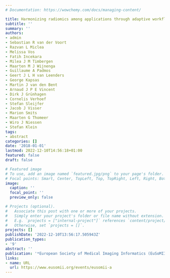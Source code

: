 ```yaml
---
# Documentation: https://wowchemy.com/docs/managing-content/

title: Harmonizing radiomics among applications through adaptive workflow optimization
subtitle: ''
summary: ''
authors:
- admin
- Sebastian R van der Voort
- Razvan L Miclea
- Melissa Vos
- Fatih Incekara
- Milea J M Timbergen
- Maarten M J Wijnenga
- Guillaume A Padmos
- Geert J L H van Leenders
- George Kapsas
- Martin J van den Bent
- Arnaud J P E Vincent
- Dirk J Grünhagen
- Cornelis Verhoef
- Stefan Sleijfer
- Jacob J Visser
- Marion Smits
- Maarten G Thomeer
- Wiro J Niessen
- Stefan Klein
tags:
- abstract
categories: []
date: '2018-01-01'
lastmod: 2022-12-10T14:56:18+01:00
featured: false
draft: false

# Featured image
# To use, add an image named `featured.jpg/png` to your page's folder.
# Focal points: Smart, Center, TopLeft, Top, TopRight, Left, Right, BottomLeft, Bottom, BottomRight.
image:
  caption: ''
  focal_point: ''
  preview_only: false

# Projects (optional).
#   Associate this post with one or more of your projects.
#   Simply enter your project's folder or file name without extension.
#   E.g. `projects = ["internal-project"]` references `content/project/deep-learning/index.md`.
#   Otherwise, set `projects = []`.
projects: []
publishDate: '2022-12-10T13:56:17.505943Z'
publication_types:
- '9'
abstract: ''
publication: '*European Society of Medical Imaging Informatics (EuSoMII) Annual Meeting*'
links:
- name: URL
  url: https://www.eusomii.org/events/eusomii-a
---
```

